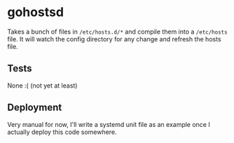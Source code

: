 # gohostsd

Takes a bunch of files in `/etc/hosts.d/*` and compile them into a `/etc/hosts` file.
It will watch the config directory for any change and refresh the hosts file.

## Tests

None :( (not yet at least)

## Deployment

Very manual for now, I'll write a systemd unit file as an example once I actually deploy this code somewhere.
